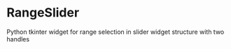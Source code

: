 # RangeSlider
Python tkinter widget for range selection in slider widget structure with two handles
